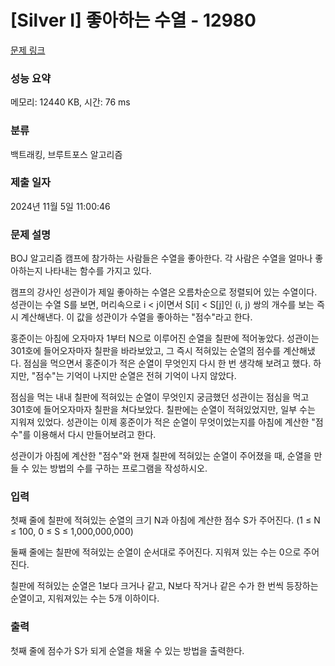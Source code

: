 # [Silver I] 좋아하는 수열 - 12980 

[문제 링크](https://www.acmicpc.net/problem/12980) 

### 성능 요약

메모리: 12440 KB, 시간: 76 ms

### 분류

백트래킹, 브루트포스 알고리즘

### 제출 일자

2024년 11월 5일 11:00:46

### 문제 설명

<p>BOJ 알고리즘 캠프에 참가하는 사람들은 수열을 좋아한다. 각 사람은 수열을 얼마나 좋아하는지 나타내는 함수를 가지고 있다.</p>

<p>캠프의 강사인 성관이가 제일 좋아하는 수열은 오름차순으로 정렬되어 있는 수열이다. 성관이는 수열 S를 보면, 머리속으로 i < j이면서 S[i] < S[j]인 (i, j) 쌍의 개수를 보는 즉시 계산해낸다. 이 값을 성관이가 수열을 좋아하는 "점수"라고 한다.</p>

<p>홍준이는 아침에 오자마자 1부터 N으로 이루어진 순열을 칠판에 적어놓았다. 성관이는 301호에 들어오자마자 칠판을 바라보았고, 그 즉시 적혀있는 순열의 점수를 계산해냈다. 점심을 먹으면서 홍준이가 적은 순열이 무엇인지 다시 한 번 생각해 보려고 했다. 하지만, "점수"는 기억이 나지만 순열은 전혀 기억이 나지 않았다.</p>

<p>점심을 먹는 내내 칠판에 적혀있는 순열이 무엇인지 궁금했던 성관이는 점심을 먹고 301호에 들어오자마자 칠판을 쳐다보았다. 칠판에는 순열이 적혀있었지만, 일부 수는 지워져 있었다. 성관이는 이제 홍준이가 적은 순열이 무엇이었는지를 아침에 계산한 "점수"를 이용해서 다시 만들어보려고 한다.</p>

<p>성관이가 아침에 계산한 "점수"와 현재 칠판에 적혀있는 순열이 주어졌을 때, 순열을 만들 수 있는 방법의 수를 구하는 프로그램을 작성하시오.</p>

### 입력 

 <p>첫째 줄에 칠판에 적혀있는 순열의 크기 N과 아침에 계산한 점수 S가 주어진다. (1 ≤ N ≤ 100, 0 ≤ S ≤ 1,000,000,000)</p>

<p>둘째 줄에는 칠판에 적혀있는 순열이 순서대로 주어진다. 지워져 있는 수는 0으로 주어진다.</p>

<p>칠판에 적혀있는 순열은 1보다 크거나 같고, N보다 작거나 같은 수가 한 번씩 등장하는 순열이고, 지워져있는 수는 5개 이하이다.</p>

### 출력 

 <p>첫째 줄에 점수가 S가 되게 순열을 채울 수 있는 방법을 출력한다.</p>

